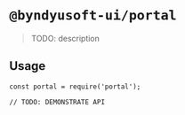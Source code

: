 # `@byndyusoft-ui/portal`

> TODO: description

## Usage

```
const portal = require('portal');

// TODO: DEMONSTRATE API
```
